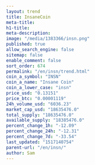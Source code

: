 ```yaml
---
layout: trend
title: InsaneCoin
meta-title: 
h1-title: 
meta-description: 
image: "/media/1383366/insn.png"
published: true
allow_search_engine: false
sitemap: false
enable_comment: false
sort_order: 674
permalink: "/en/insn/trend.html"
coin_a_symbol: "INSN"
coin_a_name: "Insane Coin"
coin_a_lower_case: "insn"
price_usd: "0.13151"
price_btc: "0.00001119"
24h_volume_usd: "6036.23"
market_cap_usd: "18635476.0"
total_supply: "18635476.0"
available_supply: "18385476.0"
percent_change_1h: "-12.09"
percent_change_24h: "-12.31"
percent_change_7d: "-33.54"
last_updated: "1517140754"
parent-url: "/en/insn/"
author: Sam
---
```


